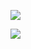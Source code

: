
<script type="text/javascript" src="//ylx-1.com/bnr.php?section=General24&pub=739582&format=468x60&ga=g"></script>
<noscript><a href="https://yllix.com/publishers/739582" target="_blank"><img src="//ylx-aff.advertica-cdn.com/pub/468x60.png" style="border:none;margin:0;padding:0;vertical-align:baseline;" /></a></noscript>
<script type="text/javascript" src="//ylx-1.com/bnr.php?section=General24&pub=739582&format=468x60&ga=g"></script>
<noscript><a href="https://yllix.com/publishers/739582" target="_blank"><img src="//ylx-aff.advertica-cdn.com/pub/468x60.png" style="border:none;margin:0;padding:0;vertical-align:baseline;" /></a></noscript>

